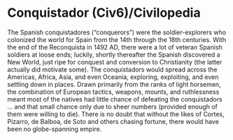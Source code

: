 # Conquistador (Civ6)/Civilopedia

The Spanish conquistadores (“conquerors”) were the soldier-explorers who colonized the world for Spain from the 14th through the 18th centuries. With the end of the Reconquista in 1492 AD, there were a lot of veteran Spanish soldiers at loose ends; luckily, shortly thereafter the Spanish discovered a New World, just ripe for conquest and conversion to Christianity (the latter actually did motivate some). The conquistadors would spread across the Americas, Africa, Asia, and even Oceania, exploring, exploiting, and even settling down in places. Drawn primarily from the ranks of light horsemen, the combination of European tactics, weapons, mounts, and ruthlessness meant most of the natives had little chance of defeating the conquistadors … and that small chance only due to sheer numbers (provided enough of them were willing to die). There is no doubt that without the likes of Cortes, Pizarro, de Balboa, de Soto and others chasing fortune, there would have been no globe-spanning empire.